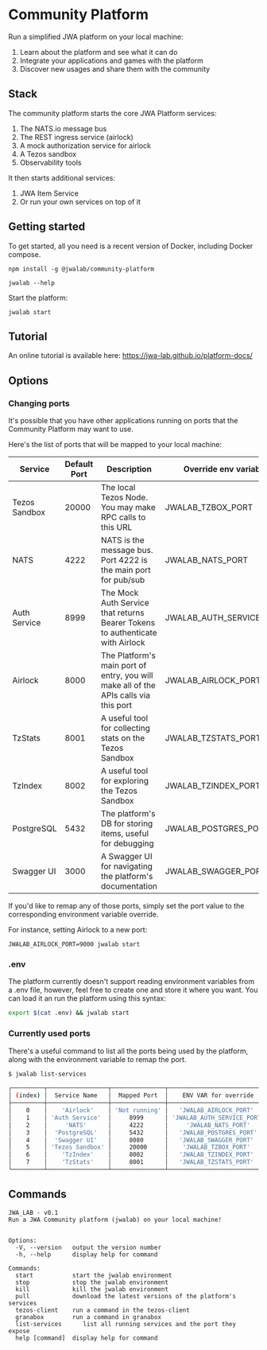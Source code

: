# Community Platform

Run a simplified JWA platform on your local machine:

1. Learn about the platform and see what it can do
1. Integrate your applications and games with the platform
1. Discover new usages and share them with the community

## Stack

The community platform starts the core JWA Platform services:

1. The NATS.io message bus
1. The REST ingress service (airlock)
1. A mock authorization service for airlock
1. A Tezos sandbox
1. Observability tools

It then starts additional services:

1. JWA Item Service
1. Or run your own services on top of it

## Getting started

To get started, all you need is a recent version of Docker, including Docker compose.

```
npm install -g @jwalab/community-platform

jwalab --help
```

Start the platform:

```
jwalab start
```

## Tutorial

An online tutorial is available here: https://jwa-lab.github.io/platform-docs/

## Options

### Changing ports

It's possible that you have other applications running on ports that the Community Platform may want to use.

Here's the list of ports that will be mapped to your local machine:

| Service       | Default Port | Description                                                                          | Override env variable    |
| ------------- | ------------ | ------------------------------------------------------------------------------------ | ------------------------ |
| Tezos Sandbox | 20000        | The local Tezos Node. You may make RPC calls to this URL                             | JWALAB_TZBOX_PORT        |
| NATS          | 4222         | NATS is the message bus. Port 4222 is the main port for pub/sub                      | JWALAB_NATS_PORT         |
| Auth Service  | 8999         | The Mock Auth Service that returns Bearer Tokens to authenticate with Airlock        | JWALAB_AUTH_SERVICE_PORT |
| Airlock       | 8000         | The Platform's main port of entry, you will make all of the APIs calls via this port | JWALAB_AIRLOCK_PORT      |
| TzStats       | 8001         | A useful tool for collecting stats on the Tezos Sandbox                              | JWALAB_TZSTATS_PORT      |
| TzIndex       | 8002         | A useful tool for exploring the Tezos Sandbox                                        | JWALAB_TZINDEX_PORT      |
| PostgreSQL    | 5432         | The platform's DB for storing items, useful for debugging                            | JWALAB_POSTGRES_PORT     |
| Swagger UI    | 3000         | A Swagger UI for navigating the platform's documentation                             | JWALAB_SWAGGER_PORT      |

If you'd like to remap any of those ports, simply set the port value to the corresponding environment variable override.

For instance, setting Airlock to a new port:

```
JWALAB_AIRLOCK_PORT=9000 jwalab start
```

### .env

The platform currently doesn't support reading environment variables from a .env file, however, feel free to create one and store it where you want. You can load it an run the platform using this syntax:

```sh
export $(cat .env) && jwalab start
```

### Currently used ports

There's a useful command to list all the ports being used by the platform, along with the environment variable to remap the port.

```sh
$ jwalab list-services

┌─────────┬─────────────────┬───────────────┬────────────────────────────┐
│ (index) │  Service Name   │  Mapped Port  │    ENV VAR for override    │
├─────────┼─────────────────┼───────────────┼────────────────────────────┤
│    0    │    'Airlock'    │ 'Not running' │   'JWALAB_AIRLOCK_PORT'    │
│    1    │ 'Auth Service'  │     8999      │ 'JWALAB_AUTH_SERVICE_PORT' │
│    2    │     'NATS'      │     4222      │     'JWALAB_NATS_PORT'     │
│    3    │  'PostgreSQL'   │     5432      │   'JWALAB_POSTGRES_PORT'   │
│    4    │  'Swagger UI'   │     8080      │   'JWALAB_SWAGGER_PORT'    │
│    5    │ 'Tezos Sandbox' │     20000     │    'JWALAB_TZBOX_PORT'     │
│    6    │    'TzIndex'    │     8002      │   'JWALAB_TZINDEX_PORT'    │
│    7    │    'TzStats'    │     8001      │   'JWALAB_TZSTATS_PORT'    │
└─────────┴─────────────────┴───────────────┴────────────────────────────┘
```

## Commands

```
JWA_LAB - v0.1
Run a JWA Community platform (jwalab) on your local machine!


Options:
  -V, --version   output the version number
  -h, --help      display help for command

Commands:
  start           start the jwalab environment
  stop            stop the jwalab environment
  kill            kill the jwalab environment
  pull            download the latest versions of the platform's services
  tezos-client    run a command in the tezos-client
  granabox        run a command in granabox
  list-services      list all running services and the port they expose
  help [command]  display help for command
```
